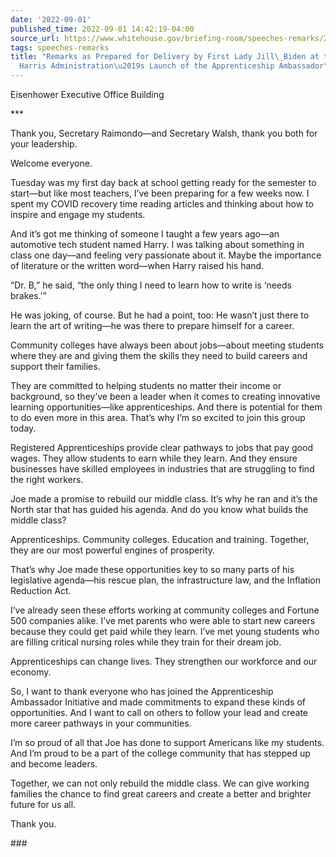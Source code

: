 ```yaml
---
date: '2022-09-01'
published_time: 2022-09-01 14:42:19-04:00
source_url: https://www.whitehouse.gov/briefing-room/speeches-remarks/2022/09/01/remarks-as-prepared-for-delivery-by-first-lady-jill-biden-at-the-biden-harris-administrations-launch-of-the-apprenticeship-ambassador-initiative/
tags: speeches-remarks
title: "Remarks as Prepared for Delivery by First Lady Jill\_Biden at the Biden-\u2060\
  Harris Administration\u2019s Launch of the Apprenticeship Ambassador\_Initiative"
---
```

 
Eisenhower Executive Office Building

\*\*\*

Thank you, Secretary Raimondo—and Secretary Walsh, thank you both for
your leadership.

Welcome everyone.                          

Tuesday was my first day back at school getting ready for the semester
to start—but like most teachers, I’ve been preparing for a few weeks
now. I spent my COVID recovery time reading articles and thinking about
how to inspire and engage my students.

And it’s got me thinking of someone I taught a few years ago—an
automotive tech student named Harry. I was talking about something in
class one day—and feeling very passionate about it. Maybe the importance
of literature or the written word—when Harry raised his hand. 

“Dr. B,” he said, “the only thing I need to learn how to write is ‘needs
brakes.’”

He was joking, of course. But he had a point, too: He wasn’t just there
to learn the art of writing—he was there to prepare himself for a
career.

Community colleges have always been about jobs—about meeting students
where they are and giving them the skills they need to build careers and
support their families.

They are committed to helping students no matter their income or
background, so they’ve been a leader when it comes to creating
innovative learning opportunities—like apprenticeships. And there is
potential for them to do even more in this area. That’s why I’m so
excited to join this group today.

Registered Apprenticeships provide clear pathways to jobs that pay good
wages. They allow students to earn while they learn. And they ensure
businesses have skilled employees in industries that are struggling to
find the right workers.

Joe made a promise to rebuild our middle class. It’s why he ran and it’s
the North star that has guided his agenda. And do you know what builds
the middle class?

Apprenticeships. Community colleges. Education and training. Together,
they are our most powerful engines of prosperity.

That’s why Joe made these opportunities key to so many parts of his
legislative agenda—his rescue plan, the infrastructure law, and the
Inflation Reduction Act.

I’ve already seen these efforts working at community colleges and
Fortune 500 companies alike. I’ve met parents who were able to start new
careers because they could get paid while they learn. I’ve met young
students who are filling critical nursing roles while they train for
their dream job.

Apprenticeships can change lives. They strengthen our workforce and our
economy.

So, I want to thank everyone who has joined the Apprenticeship
Ambassador Initiative and made commitments to expand these kinds of
opportunities. And I want to call on others to follow your lead and
create more career pathways in your communities.

I’m so proud of all that Joe has done to support Americans like my
students. And I’m proud to be a part of the college community that has
stepped up and become leaders.

Together, we can not only rebuild the middle class. We can give working
families the chance to find great careers and create a better and
brighter future for us all. 

Thank you.

\###
